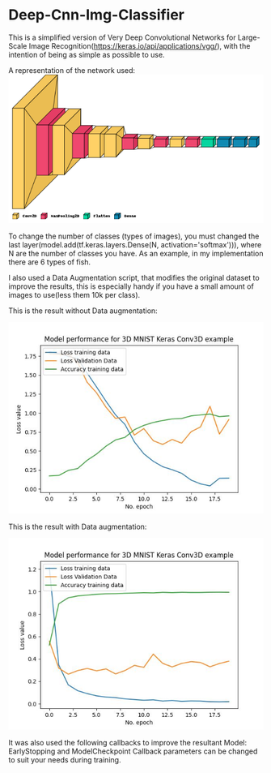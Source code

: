 # Deep-Cnn-Img-Classifier

This is a simplified version of Very Deep Convolutional Networks for Large-Scale Image Recognition(https://keras.io/api/applications/vgg/),
with the intention of being as simple as possible to use.

A representation of the network used:
![My Image](Cnn-Representation.png)

To change the number of classes (types of images), you must  changed the last layer(model.add(tf.keras.layers.Dense(N, activation='softmax'))), where N are the number of classes you have. As an example, in my implementation there are 6 types of fish.

I also used a Data Augmentation script, that modifies the original dataset to improve the results, this is especially handy if you have a small amount of images to use(less them 10k per class).


This is the result without Data augmentation:

![My Image](no-aug.jpeg)


This is the result with Data augmentation:

![My Image](aug.jpeg)

It was also used the following callbacks to improve the resultant Model:
EarlyStopping and ModelCheckpoint
Callback parameters can be changed to suit your needs during training.


